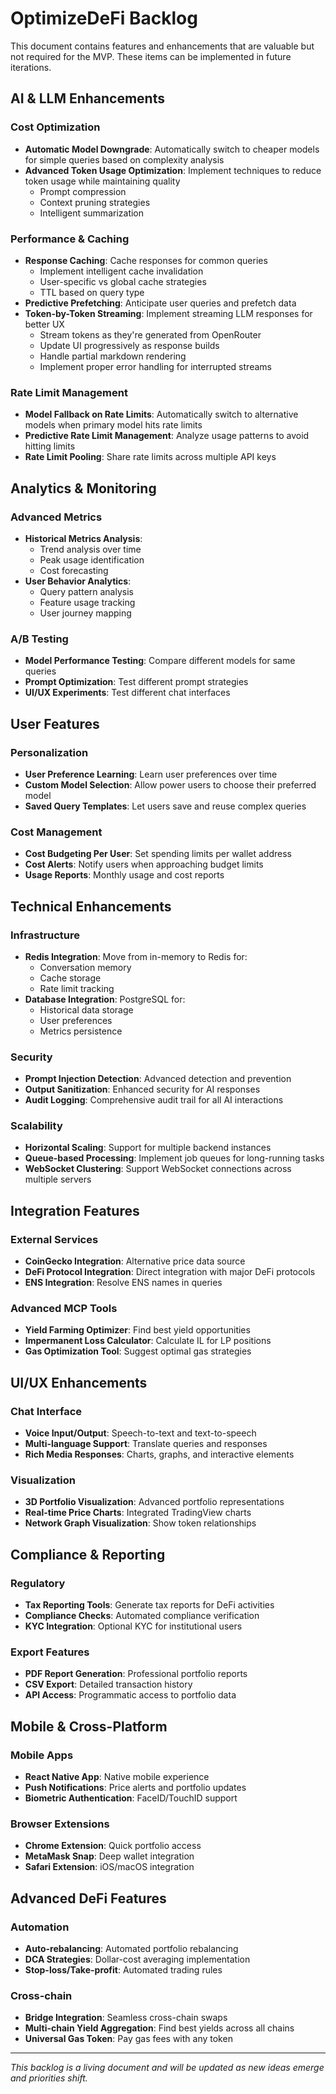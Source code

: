 # OptimizeDeFi Backlog

This document contains features and enhancements that are valuable but not required for the MVP. These items can be implemented in future iterations.

## AI & LLM Enhancements

### Cost Optimization
- **Automatic Model Downgrade**: Automatically switch to cheaper models for simple queries based on complexity analysis
- **Advanced Token Usage Optimization**: Implement techniques to reduce token usage while maintaining quality
  - Prompt compression
  - Context pruning strategies
  - Intelligent summarization

### Performance & Caching
- **Response Caching**: Cache responses for common queries
  - Implement intelligent cache invalidation
  - User-specific vs global cache strategies
  - TTL based on query type
- **Predictive Prefetching**: Anticipate user queries and prefetch data
- **Token-by-Token Streaming**: Implement streaming LLM responses for better UX
  - Stream tokens as they're generated from OpenRouter
  - Update UI progressively as response builds
  - Handle partial markdown rendering
  - Implement proper error handling for interrupted streams

### Rate Limit Management
- **Model Fallback on Rate Limits**: Automatically switch to alternative models when primary model hits rate limits
- **Predictive Rate Limit Management**: Analyze usage patterns to avoid hitting limits
- **Rate Limit Pooling**: Share rate limits across multiple API keys

## Analytics & Monitoring

### Advanced Metrics
- **Historical Metrics Analysis**: 
  - Trend analysis over time
  - Peak usage identification
  - Cost forecasting
- **User Behavior Analytics**:
  - Query pattern analysis
  - Feature usage tracking
  - User journey mapping

### A/B Testing
- **Model Performance Testing**: Compare different models for same queries
- **Prompt Optimization**: Test different prompt strategies
- **UI/UX Experiments**: Test different chat interfaces

## User Features

### Personalization
- **User Preference Learning**: Learn user preferences over time
- **Custom Model Selection**: Allow power users to choose their preferred model
- **Saved Query Templates**: Let users save and reuse complex queries

### Cost Management
- **Cost Budgeting Per User**: Set spending limits per wallet address
- **Cost Alerts**: Notify users when approaching budget limits
- **Usage Reports**: Monthly usage and cost reports

## Technical Enhancements

### Infrastructure
- **Redis Integration**: Move from in-memory to Redis for:
  - Conversation memory
  - Cache storage
  - Rate limit tracking
- **Database Integration**: PostgreSQL for:
  - Historical data storage
  - User preferences
  - Metrics persistence

### Security
- **Prompt Injection Detection**: Advanced detection and prevention
- **Output Sanitization**: Enhanced security for AI responses
- **Audit Logging**: Comprehensive audit trail for all AI interactions

### Scalability
- **Horizontal Scaling**: Support for multiple backend instances
- **Queue-based Processing**: Implement job queues for long-running tasks
- **WebSocket Clustering**: Support WebSocket connections across multiple servers

## Integration Features

### External Services
- **CoinGecko Integration**: Alternative price data source
- **DeFi Protocol Integration**: Direct integration with major DeFi protocols
- **ENS Integration**: Resolve ENS names in queries

### Advanced MCP Tools
- **Yield Farming Optimizer**: Find best yield opportunities
- **Impermanent Loss Calculator**: Calculate IL for LP positions
- **Gas Optimization Tool**: Suggest optimal gas strategies

## UI/UX Enhancements

### Chat Interface
- **Voice Input/Output**: Speech-to-text and text-to-speech
- **Multi-language Support**: Translate queries and responses
- **Rich Media Responses**: Charts, graphs, and interactive elements

### Visualization
- **3D Portfolio Visualization**: Advanced portfolio representations
- **Real-time Price Charts**: Integrated TradingView charts
- **Network Graph Visualization**: Show token relationships

## Compliance & Reporting

### Regulatory
- **Tax Reporting Tools**: Generate tax reports for DeFi activities
- **Compliance Checks**: Automated compliance verification
- **KYC Integration**: Optional KYC for institutional users

### Export Features
- **PDF Report Generation**: Professional portfolio reports
- **CSV Export**: Detailed transaction history
- **API Access**: Programmatic access to portfolio data

## Mobile & Cross-Platform

### Mobile Apps
- **React Native App**: Native mobile experience
- **Push Notifications**: Price alerts and portfolio updates
- **Biometric Authentication**: FaceID/TouchID support

### Browser Extensions
- **Chrome Extension**: Quick portfolio access
- **MetaMask Snap**: Deep wallet integration
- **Safari Extension**: iOS/macOS integration

## Advanced DeFi Features

### Automation
- **Auto-rebalancing**: Automated portfolio rebalancing
- **DCA Strategies**: Dollar-cost averaging implementation
- **Stop-loss/Take-profit**: Automated trading rules

### Cross-chain
- **Bridge Integration**: Seamless cross-chain swaps
- **Multi-chain Yield Aggregation**: Find best yields across all chains
- **Universal Gas Token**: Pay gas fees with any token

---

*This backlog is a living document and will be updated as new ideas emerge and priorities shift.*